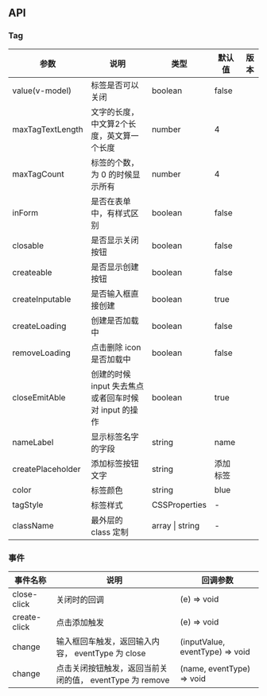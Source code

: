 ## API

### Tag

| 参数 | 说明 | 类型 | 默认值 | 版本 |
| --- | --- | --- | --- | --- |
| value(v-model) | 标签是否可以关闭 | boolean | false | |
| maxTagTextLength | 文字的长度，中文算2个长度，英文算一个长度 | number | 4 | |
| maxTagCount | 标签的个数，为 0 的时候显示所有 | number | 4 | |
| inForm | 是否在表单中，有样式区别 | boolean | false | |
| closable | 是否显示关闭按钮 | boolean | false | |
| createable | 是否显示创建按钮 | boolean | false | |
| createInputable | 是否输入框直接创建 | boolean | true | |
| createLoading | 创建是否加载中 | boolean | false | |
| removeLoading | 点击删除 icon 是否加载中 | boolean | false | |
| closeEmitAble | 创建的时候 input 失去焦点或者回车时候对 input 的操作 | boolean | true | |
| nameLabel | 显示标签名字的字段 | string | name | |
| createPlaceholder | 添加标签按钮文字 | string | 添加标签 | |
| color | 标签颜色 | string | blue | |
| tagStyle | 标签样式 | CSSProperties | - | |
| className | 最外层的 class 定制 | array \| string | - | |

### 事件

| 事件名称 | 说明         | 回调参数    |
| -------- | ------------ | ----------- |
| close-click | 关闭时的回调 | (e) => void |
| create-click | 点击添加触发 | (e) => void |
| change | 输入框回车触发，返回输入内容， eventType 为 close | (inputValue, eventType) => void |
| change | 点击关闭按钮触发，返回当前关闭的值， eventType 为 remove | (name, eventType) => void |
